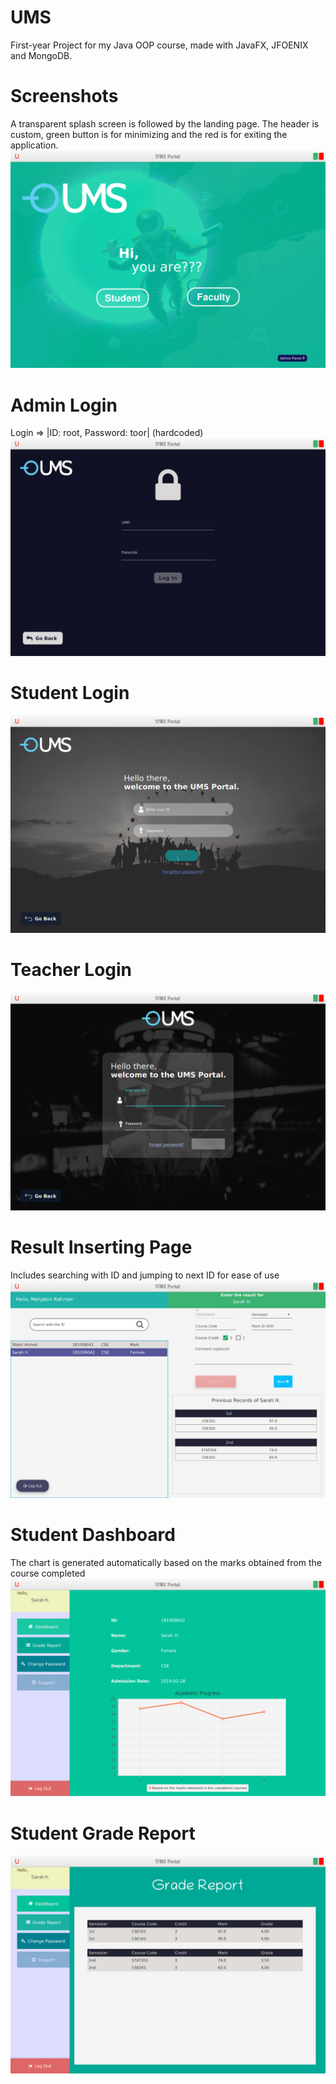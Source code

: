 # UMS
First-year Project for my Java OOP course, made with JavaFX, JFOENIX and MongoDB.

# Screenshots
A transparent splash screen is followed by the landing page. The header is custom, green button is for minimizing and the red is for exiting the application.
![Screenshot](src/com/ums/pau/bin/pictures/readme/welcome.png)

# Admin Login
Login => |ID: root, Password: toor| (hardcoded)
![Screenshot](src/com/ums/pau/bin/pictures/readme/adminLogin.png)

# Student Login
![Screenshot](src/com/ums/pau/bin/pictures/readme/studentLogin.png)

# Teacher Login
![Screenshot](src/com/ums/pau/bin/pictures/readme/teacherLogin.png)

# Result Inserting Page
Includes searching with ID and jumping to next ID for ease of use
![Screenshot](src/com/ums/pau/bin/pictures/readme/enterResult.png)

# Student Dashboard
The chart is generated automatically based on the marks obtained from the course completed
![Screenshot](src/com/ums/pau/bin/pictures/readme/studentDashboard.png)

# Student Grade Report
![Screenshot](src/com/ums/pau/bin/pictures/readme/gradeReport.png)
